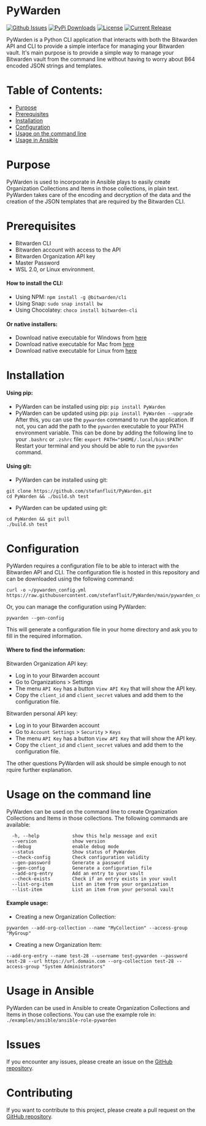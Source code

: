 PyWarden
==============

[![Github Issues](https://img.shields.io/github/issues/stefanfluit/PyWarden?label=Github%20issues%3A)](https://github.com/stefanfluit/PyWarden/issues)
[![PyPi Downloads](https://img.shields.io/pypi/dm/PyWarden?label=PyPi%20downloads%3A)](https://pypi.org/project/PyWarden/)
[![License](https://img.shields.io/github/license/stefanfluit/PyWarden?label=license%3A)](https://www.gnu.org/licenses/gpl-3.0.en.html)
[![Current Release](https://img.shields.io/pypi/v/PyWarden?label=current%20release%3A)](https://pypi.org/project/PyWarden/)

PyWarden is a Python CLI application that interacts with both the Bitwarden API and CLI to provide a simple interface for managing your Bitwarden vault. It's main purpose is to provide a simple way to manage your Bitwarden vault from the command line without having to worry about B64 encoded JSON strings and templates.

Table of Contents:
============
- [Purpose](#Purpose)
- [Prerequisites](#Prerequisites)
- [Installation](#Installation)
- [Configuration](#Configuration)
- [Usage on the command line](#UsageCommandLine)
- [Usage in Ansible](#UsageAnsible)

Purpose
============
PyWarden is used to incorporate in Ansible plays to easily create Organization Collections and Items in those collections, in plain text. PyWarden takes care of the encoding and decryption of the data and the creation of the JSON templates that are required by the Bitwarden CLI.

Prerequisites
============
- Bitwarden CLI
- Bitwarden account with access to the API
- Bitwarden Organization API key
- Master Password
- WSL 2.0, or Linux environment.

#### How to install the CLI:
* Using NPM: `npm install -g @bitwarden/cli`
* Using Snap: `sudo snap install bw`
* Using Chocolatey: `choco install bitwarden-cli`

#### Or native installers:
* Download native executable for Windows from [here](https://vault.bitwarden.com/download/?app=cli&platform=windows)
* Download native executable for Mac from [here](https://vault.bitwarden.com/download/?app=cli&platform=macos)
* Download native executable for Linux from [here](https://vault.bitwarden.com/download/?app=cli&platform=linux)

Installation
============

#### Using pip:
* PyWarden can be installed using pip: `pip install PyWarden`
* PyWarden can be updated using pip: `pip install PyWarden --upgrade`
After this, you can use the `pywarden` command to run the application. 
If not, you can add the path to the `pywarden` executable to your PATH environment variable. 
This can be done by adding the following line to your `.bashrc` or `.zshrc` file: `export PATH="$HOME/.local/bin:$PATH"`
Restart your terminal and you should be able to run the `pywarden` command.

#### Using git:
* PyWarden can be installed using git: 
```
git clone https://github.com/stefanfluit/PyWarden.git
cd PyWarden && ./build.sh test
```
* PyWarden can be updated using git:
```
cd PyWarden && git pull
./build.sh test
```

Configuration
============
PyWarden requires a configuration file to be able to interact with the Bitwarden API and CLI.
The configuration file is hosted in this repository and can be downloaded using the following command:
```
curl -o ~/pywarden_config.yml https://raw.githubusercontent.com/stefanfluit/PyWarden/main/pywarden_config_template.yaml
```
Or, you can manage the configuration using PyWarden:
```
pywarden --gen-config
```
This will generate a configuration file in your home directory and ask you to fill in the required information.

#### Where to find the information:
Bitwarden Organization API key:
* Log in to your Bitwarden account
* Go to Organizations > Settings
* The menu `API Key` has a button `View API Key` that will show the API key.
* Copy the `client_id` and `client_secret` values and add them to the configuration file.

Bitwarden personal API key:
* Log in to your Bitwarden account
* Go to `Account Settings` > `Security` > `Keys`
* The menu `API Key` has a button `View API Key` that will show the API key.
* Copy the `client_id` and `client_secret` values and add them to the configuration file.

The other questions PyWarden will ask should be simple enough to not rquire further explanation.

Usage on the command line
============
PyWarden can be used on the command line to create Organization Collections and Items in those collections.
The following commands are available:
```
  -h, --help            show this help message and exit
  --version             show version
  --debug               enable debug mode
  --status              Show status of PyWarden
  --check-config        Check configuration validity
  --gen-password        Generate a password
  --gen-config          Generate a configuration file
  --add-org-entry       Add an entry to your vault
  --check-exists        Check if an entry exists in your vault
  --list-org-item       List an item from your organization
  --list-item           List an item from your personal vault
```

#### Example usage:
* Creating a new Organization Collection:
```
pywarden --add-org-collection --name "MyCollection" --access-group "MyGroup"
```

* Creating a new Organization Item:
```
--add-org-entry --name test-28 --username test-pywarden --password test-28 --url https://url.domain.com --org-collection test-28 --access-group "System Administrators" 
```

Usage in Ansible
============
PyWarden can be used in Ansible to create Organization Collections and Items in those collections.
You can use the example role in: `./examples/ansible/ansible-role-pywarden`

Issues
============
If you encounter any issues, please create an issue on the [GitHub repository](https://github.com/stefanfluit/PyWarden/issues).

Contributing
============
If you want to contribute to this project, please create a pull request on the [GitHub repository](https://github.com/stefanfluit/PyWarden).
